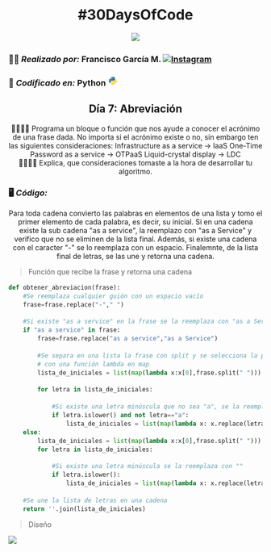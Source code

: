 
<h1 align="center">#30DaysOfCode</h1>

<p align="center"><img src="https://media.giphy.com/media/WUlplcMpOCEmTGBtBW/giphy.gif" width="100"></p>

### 👷‍♂️ *Realizado por:* Francisco García M.  <a href="https://www.instagram.com/edenigma/" target="_blank"><img src="https://upload.wikimedia.org/wikipedia/commons/thumb/e/e7/Instagram_logo_2016.svg/768px-Instagram_logo_2016.svg.png" title="Instagram" alt="Instagram" width="20" height="20"/></a>&nbsp;

### 🎲 *Codificado en:* Python <img src="https://github.com/devicons/devicon/blob/master/icons/python/python-original.svg" title="Python" alt="Python" width="20" height="20"/>&nbsp;


<h2 align="center">Día 7: Abreviación</h2>
<p align="center" >🧑‍💻👩‍💻 Programa un bloque o función que nos ayude a conocer el acrónimo de una frase dada. No importa si el acrónimo existe o no, sin embargo ten las siguientes consideraciones:
Infrastructure as a service -> IaaS
One-Time Password as a service -> OTPaaS
Liquid-crystal display -> LDC<br>
🧑‍💻👩‍💻 Explica, que consideraciones tomaste a la hora de desarrollar tu algoritmo.
</p>

### 🖥️ *Código:*

<p align="center">Para toda cadena convierto las palabras en elementos de una lista y tomo el primer elemento de cada palabra, es decir, su inicial. Si en una cadena existe la sub cadena "as a service", la reemplazo con "as a Service" y verifico que no se eliminen de la lista final. Además, si existe una cadena con el caracter "-" se lo reemplaza con un espacio. Finalemnte, de la lista final de letras, se las une y retorna una cadena. 
</p>


>Función que recibe la frase y retorna una cadena

``` py
def obtener_abreviacion(frase):
    #Se reemplaza cualquier guión con un espacio vacío
    frase=frase.replace("-"," ")

    #Si existe "as a service" en la frase se la reemplaza con "as a Service"
    if "as a service" in frase:
        frase=frase.replace("as a service","as a Service")

        #Se separa en una lista la frase con split y se selecciona la primera letra
        # con una función lambda en map
        lista_de_iniciales = list(map(lambda x:x[0],frase.split(" ")))

        for letra in lista_de_iniciales:

            #Si existe una letra minúscula que no sea "a", se la reemplaza con ""
            if letra.islower() and not letra=="a":
                lista_de_iniciales = list(map(lambda x: x.replace(letra, ""), lista_de_iniciales))
    else:
        lista_de_iniciales = list(map(lambda x:x[0],frase.split(" ")))
        for letra in lista_de_iniciales:

            #Si existe una letra minúscula se la reemplaza con ""
            if letra.islower():
                lista_de_iniciales = list(map(lambda x: x.replace(letra, ""), lista_de_iniciales))

    #Se une la lista de letras en una cadena
    return ''.join(lista_de_iniciales)
```
>Diseño

![](https://github.com/panchopuntoexe/AEIS-30DaysOfCode/blob/main/D%C3%ADa%207/code2flow_ZDLjbI.png)
